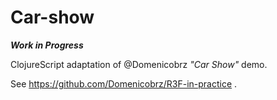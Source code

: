 # Car-show

**_Work in Progress_**

ClojureScript adaptation of @Domenicobrz _"Car Show"_ demo.

See https://github.com/Domenicobrz/R3F-in-practice .